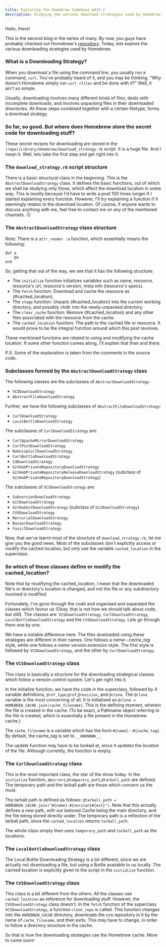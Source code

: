 ```yaml
---
title: Exploring the Homebrew Codebase &#35;1
description: Studying the various download strategies used by Homebrew
---
```


Hello, there!

This is the second blog in the series of many. By now, you guys have probably checked out Homebrew's [repository](https://github.com/Homebrew/brew). Today, lets explore the various downloading strategies used by Homebrew.

### What is a Downloading Strategy?
When you download a file using the command line, you usually run a command, `curl`. You've probably heard of it, and you may be thinking, "Why doesn't Homebrew simply run `curl <file>` and be done with it?" Well, it ain't so simple.

Usually, downloading involves many different kinds of files, deals with incomplete downloads, and involves unpacking files in their downloaded directories. All these steps combined together with a certain filetype, forms a download strategy.

### So far, so good. But where does Homebrew store the secret code for downloading stuff?
These secret recipes for downloading are stored in the `(repo)/Library/Homebrew/download_strategy.rb` script. It is a huge file. And I mean it. Well, lets take the first step and get right into it.

### The `download_strategy.rb` script structure
There is a basic structural class in the beginning. This is the `AbstractDownloadStrategy` class. It defines the basic functions, out of which we shall be studying only those, which affect the download location in some way. This is mostly because I'd have to write a post 100 times longer if I started explaining every function. However, I'll try explaining a function if it seemingly relates to the download location. Of course, if anyone wants to discuss anything with me, feel free to contact me on any of the mentioned channels. :D

### The `AbstractDownloadStrategy` class structure
Note: There is a `attr_reader :a` function, which essentially means the following:
```
def a
	@a
end
```
So, getting that out of the way, we see that it has the following structure:
- The `initialize` function initializes variables such as name, resource, resource's url, resource's version, meta info (resource's specs).
- The `fetch` function: Download and cache the resource as {#cached_location}.
- The `stage` function: Unpack {#cached_location} into the current working directory, and possibly chdir into the newly-unpacked directory.
- The `clear_cache` function: Remove {#cached_location} and any other files associated with the resource from the cache.
- The `cached_location` function: The path to the cached file or resource. It would prove to be the integral function around which this post revolves.

These mentioned functions are related to using and modifying the cache location. If some other function comes along, I'll explain that then and there.

P.S. Some of the explanation is taken from the comments in the source code.

### Subclasses formed by the `AbstractDownloadStrategy` class

The following classes are the subclasses of `AbstractDownloadStrategy`:
- `VCSDownloadStrategy`
- `AbstractFileDownloadStrategy`

Further, we have the following subclasses of `AbstractFileDownloadStrategy`:
- `CurlDownloadStrategy`
- `LocalBottleDownloadStrategy`

The subclasses of `CurlDownloadStrategy` are:
- `CurlApacheMirrorDownloadStrategy`
- `CurlPostDownloadStrategy`
- `NoUnzipCurlDownloadStrategy`
- `CurlBottleDownloadStrategy`
- `S3DownloadStrategy`
- `GitHubPrivateRepositoryDownloadStrategy`
- `GitHubPrivateRepositoryReleaseDownloadStrategy` (subclass of `GitHubPrivateRepositoryDownloadStrategy`)

The subclasses of `VCSDownloadStrategy` are:
- `SubversionDownloadStrategy`
- `GitDownloadStrategy`
- `GitHubGitDownloadStrategy` (subclass of `GitDownloadStrategy`)
- `CVSDownloadStrategy`
- `MercurialDownloadStrategy`
- `BazaarDownloadStrategy`
- `FossilDownloadStrategy`

Now, that we've learnt most of the structure of `download_strategy.rb`, let me give you the good news. Most of the subclasses don't explicitly access or modify the cached location, but only use the variable `cached_location` in the superclass.

### So which of these classes define or modify the cached_location?
Note that by modifying the cached_location, I mean that the downloaded file's or directory's location is changed, and not the file or any subdirectory involved is modified.

Fortunately, I've gone through the code and organised and separated the classes which favour us (Okay, that is not how we should talk about code, but still). The classes are: `VCSDownloadStrategy`, `CurlDownloadStrategy`, `LocalBottleDownloadStrategy` and the `CVSDownloadStrategy`. Lets go through them one by one.

We have a notable difference here. The files dowloaded using these strategies are different in their names. One follows a *name--cache_tag* style, while one follows a *name-version.extension* style. The first style is followed by `VCSDownloadStrategy`, and the other by `CurlDownloadStrategy`.

### The `VCSDownloadStrategy` class
This class is basically a structure for the downloading strategical classes which follow a version control system. Let's get right into it.

In the initialize function, we have the code in the superclass, followed by 4 variable definitions, `@ref_type`,`@ref`,`@revision`, and `@clone`. The `@clone` variable is the most concerning of all. It is initialized as `@clone = HOMEBREW_CACHE.join(cache_filename)`. This is the defining moment, wherein the file is created in the cache. (To be exact, a Pathname object referring to the file is created, which is essentially a file present in the Homebrew cache.)

The `cache_filename` is a variable which has the form `#{name}--#{cache_tag}`. By default, the cache_tag is set to `__UNKNOWN__`.

The update function may have to be looked at, since it updates the location of the file. Although currently, the function is empty.

### The `CurlDownloadStrategy` class
This is the most important class, the star of the show today. In the `initialize` function, `@mirrors`,`@temporary_path`,`@tarball_path` are defined. The temporary path and the tarball path are those which concern us the most.

The tarball path is defined as follows: `@tarball_path = HOMEBREW_CACHE.join("#{name}-#{version}#{ext}")`. Note that this actually defines a new path, with our beloved Cache being the main directory, and the file being stored directly under. The temporary path is a reflection of the tarball path, since the `cached_location` returns `tarball_path`.

The whole class simply then uses `temporary_path` and `tarball_path` as the locations.

### The `LocalBottleDownloadStrategy` class
The Local Bottle Downloading Strategy is a bit different, since we are actually not downloading a file, but using a Bottle available to us locally. The cached location is explicitly given to the script in the `initialize` function.

### The `CVSDownloadStrategy` class
This class is a bit different from the others. All the classes use `cached_location` as reference for downloading stuff. However, the `CVSDownloadStrategy` class doesn't. In the `fetch` function of the superclass `VCSDownloadStrategy`, a function `clone_repo` is called. This function changes into the `HOMEBREW_CACHE` directory, downloads the cvs repository in it by the name of `cache_filename`, and then exits. This may have to change, in order to follow a directory structure in the cache.

So that is how the downloading strategies use the Homebrew cache. More to come soon!
